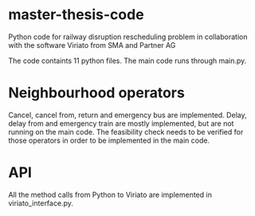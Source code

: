 # master-thesis-code
Python code for railway disruption rescheduling problem in collaboration with the software Viriato from SMA and Partner AG

The code containts 11 python files. The main code runs through main.py. 

# Neighbourhood operators

Cancel, cancel from, return and emergency bus are implemented. 
Delay, delay from and emergency train are mostly implemented, but are not running on the main code. The feasibility check needs to be verified for those operators in order to be implemented in the main code.

# API

All the method calls from Python to Viriato are implemented in viriato_interface.py. 
